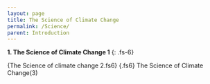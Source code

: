 ```yaml
---
layout: page
title: The Science of Climate Change
permalink: /Science/
parent: Introduction
---
```

 **1. The Science of Climate Change 1** {: .fs-6}

{The Science of climate change 2.fs6}
{.fs6} The Science of Climate Change(3)

